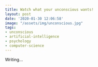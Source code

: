 ```yaml
---
title: Watch what your unconscious wants!
layout: post
date: '2020-01-30 12:06:58'
image: "/assets/img/unconscious.jpg"
tags:
- unconscious
- artificial-intelligence
- psychology
- computer-science
---
```


Writing...